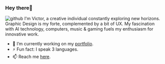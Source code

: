 ### Hey there💚
![github](https://img.shields.io/badge/GitHub-000000?style=for-the-badge&logo=GitHub&logoColor=white)
I'm Victor, a creative individual constantly exploring new horizons. Graphic Design is my forte, complemented by a bit of UX. My fascination with AI technology, computers, music & gaming fuels my enthusiasm for innovative work.

- 🔭 I’m currently working on my [portfolio](https://shad-cn-ui.vercel.app/).
- ⚡ Fun fact: I speak 3 languages.
- 📫 Reach me [here](https://victortonu.myportfolio.com/contact).
